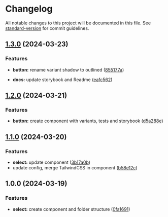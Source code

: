 # Changelog

All notable changes to this project will be documented in this file. See [standard-version](https://github.com/conventional-changelog/standard-version) for commit guidelines.

## [1.3.0](https://github.com/MCesarczyk/react-components/compare/v1.2.0...v1.3.0) (2024-03-23)

### Features

- **button:** rename variant shadow to outlined ([855177a](https://github.com/MCesarczyk/react-components/commit/855177a9871853e177c590ae175ec74eae934d11))

- **docs:** update storybook and Readme ([eafc562](https://github.com/MCesarczyk/react-components/commit/eafc562b60fad4e1377183d766d41f7d15d44bdc))

## [1.2.0](https://github.com/MCesarczyk/react-components/compare/v1.1.0...v1.2.0) (2024-03-21)

### Features

- **button:** create component with variants, tests and storybook ([d5a288e](https://github.com/MCesarczyk/react-components/commit/d5a288e3ab8f19e269355ea00590a04a2c8be428))

## [1.1.0](https://github.com/MCesarczyk/react-components/compare/v1.0.0...v1.1.0) (2024-03-20)

### Features

- **select:** update component ([3b17a0b](https://github.com/MCesarczyk/react-components/commit/3b17a0b782188ab26513f07d4eb3bea5baab7850))
- update config, merge TailwindCSS in component ([b58e12c](https://github.com/MCesarczyk/react-components/commit/b58e12c105100556e9b2bc4e32795c7628278fd3))

## 1.0.0 (2024-03-19)

### Features

- **select:** create component and folder structure ([0fa1691](https://github.com/MCesarczyk/react-components/commit/0fa1691cd289bc0dc573f80983abe09c48031997))
